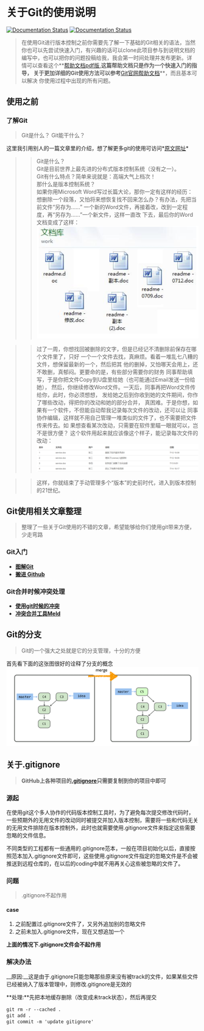# 关于Git的使用说明
[![Documentation Status](https://img.shields.io/badge/帮助文档-PDF-brightgreen.svg)](http://192.168.0.147:3000/test/FirstTestRepos/src/master/help-gogs.pdf) [![Documentation Status](https://img.shields.io/badge/帮助文档-Git官网-brightgreen.svg)](https://git-scm.com/book/zh/v2)
> 在使用Git进行版本控制之前你需要先了解一下基础的Git相关的语法，当然
你也可以先尝试快速入门，有兴趣的话可以clone此项目参与到说明文档的
编写中，也可以把你的问题投稿给我，我会第一时间处理并发布更新。详
情可以查看这个**[帮助文档pdf版](http://192.168.0.147:3000/test/FirstTestRepos/src/master/help-gogs.pdf)**,这篇帮助文档只是作为一个快速入门的指导，
关于更加详细的Git使用方法可以参考**[Git官网帮助文档](https://git-scm.com/book/zh/v2)**，而且基本可以解决
你使用过程中出现的所有问题。

## 使用之前
### 了解Git
> Git是什么？ Git能干什么？

这里我引用别人的一篇文章里的介绍，想了解更多git的使用可访问*[原文网址](https://www.liaoxuefeng.com/wiki/0013739516305929606dd18361248578c67b8067c8c017b000/001373962845513aefd77a99f4145f0a2c7a7ca057e7570000)*
>> Git是什么？<br/>
Git是目前世界上最先进的分布式版本控制系统（没有之一）。<br/>
Git有什么特点？简单来说就是：高端大气上档次！<br/>
那什么是版本控制系统？<br/>
如果你用Microsoft Word写过长篇大论，那你一定有这样的经历：<br/>
想删除一个段落，又怕将来想恢复找不回来怎么办？有办法，先把当前文件“另存为……”
一个新的Word文件，再接着改，改到一定程度，再“另存为……”一个新文件，这样一直改
下去，最后你的Word文档变成了这样：<br/>
![img1](./img/1.png)

>> 过了一周，你想找回被删除的文字，但是已经记不清删除前保存在哪个文件里了，只好
一个一个文件去找，真麻烦。看着一堆乱七八糟的文件，想保留最新的一个，然后把其
他的删掉，又怕哪天会用上，还不敢删，真郁闷。更要命的是，有些部分需要你的财务
同事帮助填写，于是你把文件Copy到U盘里给她（也可能通过Email发送一份给她），
然后，你继续修改Word文件。一天后，同事再把Word文件传给你，此时，你必须想想，
发给她之后到你收到她的文件期间，你作了哪些改动，得把你的改动和她的部分合并，
真困难。于是你想，如果有一个软件，不但能自动帮我记录每次文件的改动，还可以让
同事协作编辑，这样就不用自己管理一堆类似的文件了，也不需要把文件传来传去。如
果想查看某次改动，只需要在软件里瞄一眼就可以，岂不是很方便？
> 这个软件用起来就应该像这个样子，能记录每次文件的改动：<br/>
![img2](./img/2.png)

>> 这样，你就结束了手动管理多个“版本”的史前时代，进入到版本控制的21世纪。

## Git使用相关文章整理
> 整理了一些关于Git使用的不错的文章，希望能够给你们使用git带来方便，少走弯路

### Git入门
* **[图解Git](http://marklodato.github.io/visual-git-guide/index-zh-cn.html)**
* **[搬进 Github](http://gitbeijing.com/)**

### Git合并时候冲突处理
* **[使用git时候的冲突](https://lrita.github.io/2017/05/14/use-meld-as-git-tool/?hmsr=toutiao.io&utm_medium=toutiao.io&utm_source=toutiao.io)**
* **[冲突合并工具Meld](http://meldmerge.org/)**

## Git的分支
> Git的一个强大之处就是它的分支管理，十分的方便

首先看下面的这张图很好的诠释了分支的概念![merge1](./img/merge1.png)
## 关于.gitignore
> **GitHub上各种项目的[.gitignore](https://github.com/RechoLee/gitignore)只需要复制到你的项目中即可**

### 源起
在使用git这个多人协作的代码版本控制工具时，为了避免每次提交修改代码时，一些预期外的无用文件的改动同时被提交并加入版本控制，需要将一些和代码无关的无用文件排除在版本控制外，此时也就需要使用.gitignore文件来指定这些需要忽略的文件信息。

不同类型的工程都有一些通用的.gitignore范本，一般在项目初始化以后，直接按照范本加入.gitignore文件即可，这些使用.gitignore文件指定的忽略文件是不会被推送到远程仓库的，在以后的coding中就不用再关心这些被忽略的文件了。
### 问题
> .gitignore不起作用

#### case
1. 之前配置过.gitignore文件了，又另外追加别的忽略文件
2. 之前未加入.gitignore文件，现在又想追加一个

**上面的情况下.gitignore文件会不起作用**
### 解决办法
__原因:__这是由于.gitignore只能忽略那些原来没有被track的文件，如果某些文件已经被纳入了版本管理中，则修改.gitignore是无效的

 **处理:**先把本地缓存删除（改变成未track状态），然后再提交
``` git
git rm -r --cached .
git add .
git commit -m 'update gitignore'
```